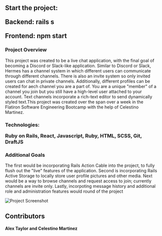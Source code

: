 <h2>
    Start the project:
    <p> Backend: <b>rails s</b> </p>
    <p> Frontend: <b> npm start</b> </p>
</h2>
    <h3> Project Overview </h3>
    <p>
        This project was created to be a live chat application, with the final goal of becoming a Discord or Slack-like application.
        Similar to Discord or Slack, Hermes has a channel system in which different users can communicate through different channels.
        There is also an invite system so only invited users can chat in private channels. Additionally, different profiles can be created
        for aech channel you are a part of. You are a unique "member" of a channel you join but you still have a high-level user attached
        to your account. Text channels incorporate a rich-text editor to send dynamically styled text.This project was created over the span over a week in the Flatiron Software Engineering Bootcamp with the help of Celestino Martinez.
    </p>
  <h3>
    Technologies: <p> Ruby on Rails, React, Javascript, Ruby, HTML, SCSS, Git, DraftJS </p>
  </h3>
<section>
    <h3> Additional Goals </h3>
    <p>
        The first would be incorporating Rails Action Cable into the project, to fully flush out the "live" features of the application.
        Second is incorporating Rails Active Storage to locally store user profile pictures and other media.
        Next would be a way to browse channels and request access to join; currently channels are invite only.
        Lastly, incorpoting message history and additional role and administration features would round of the project
    </p>
    <img src = "https://i.gyazo.com/a652d9e738a995a8ddf742354c3a4b87.png" alt="Project Screenshot"/>
    <h2> Contributors </h2>
    <h4> Alex Taylor and Celestino Martinez </h4>
</section>


